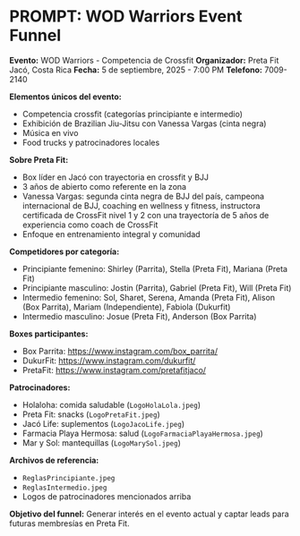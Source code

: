 
# PROMPT: WOD Warriors Event Funnel

**Evento:** WOD Warriors - Competencia de Crossfit
**Organizador:** Preta Fit Jacó, Costa Rica
**Fecha:** 5 de septiembre, 2025 - 7:00 PM
**Telefono:** 7009-2140

**Elementos únicos del evento:**
- Competencia crossfit (categorías principiante e intermedio)
- Exhibición de Brazilian Jiu-Jitsu con Vanessa Vargas (cinta negra)
- Música en vivo
- Food trucks y patrocinadores locales


**Sobre Preta Fit:**
- Box líder en Jacó con trayectoria en crossfit y BJJ
- 3 años de abierto como referente en la zona
- Vanessa Vargas: segunda cinta negra de BJJ del país, campeona internacional de BJJ, coaching en wellness y fitness, instructora certificada de CrossFit nivel 1 y 2 con una trayectoría de 5 años de experiencia como coach de CrossFit
- Enfoque en entrenamiento integral y comunidad

**Competidores por categoría:**
- Principiante femenino: Shirley (Parrita), Stella (Preta Fit), Mariana (Preta Fit)
- Principiante masculino: Jostin (Parrita), Gabriel (Preta Fit), Will (Preta Fit)
- Intermedio femenino: Sol, Sharet, Serena, Amanda (Preta Fit), Alison (Box Parrita), Mariam (Independiente), Fabiola (Dukurfit)
- Intermedio masculino: Josue (Preta Fit), Anderson (Box Parrita)

**Boxes participantes:**
- Box Parrita: https://www.instagram.com/box_parrita/
- DukurFit: https://www.instagram.com/dukurfit/
- PretaFit: https://www.instagram.com/pretafitjaco/

**Patrocinadores:**
- Holaloha: comida saludable (`LogoHolaLola.jpeg`)
- Preta Fit: snacks (`LogoPretaFit.jpeg`)
- Jacó Life: suplementos (`LogoJacoLife.jpeg`)
- Farmacia Playa Hermosa: salud (`LogoFarmaciaPlayaHermosa.jpeg`)
- Mar y Sol: mantequillas (`LogoMarySol.jpeg`)

**Archivos de referencia:**
- `ReglasPrincipiante.jpeg`
- `ReglasIntermedio.jpeg`
- Logos de patrocinadores mencionados arriba

**Objetivo del funnel:**
Generar interés en el evento actual y captar leads para futuras membresías en Preta Fit.

